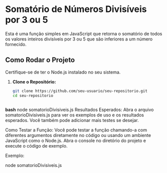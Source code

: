 # Somatório de Números Divisíveis por 3 ou 5

Esta é uma função simples em JavaScript que retorna o somatório de todos os valores inteiros divisíveis por 3 ou 5 que são inferiores a um número fornecido.

## Como Rodar o Projeto

Certifique-se de ter o Node.js instalado no seu sistema.

1. **Clone o Repositório:**
   ```bash
   git clone https://github.com/seu-usuario/seu-repositorio.git
   cd seu-repositorio



**bash**
node somatorioDivisiveis.js
Resultados Esperados:
Abra o arquivo somatorioDivisiveis.js para ver os exemplos de uso e os resultados esperados. Você também pode adicionar mais testes se desejar.

Como Testar a Função:
Você pode testar a função chamando-a com diferentes argumentos diretamente no código ou usando um ambiente JavaScript como o Node.js. Abra o console no diretório do projeto e execute o código de exemplo.

Exemplo:

node somatorioDivisiveis.js
